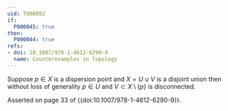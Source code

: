 ```yaml
---
uid: T000092
if:
  P000045: true
then:
  P000044: true
refs:
- doi: 10.1007/978-1-4612-6290-9
  name: Counterexamples in Topology
---
```


Suppose $p \in X$ is a dispersion point and $X = U \cup V$ is a disjoint union then without loss of generality $p \in U$ and $V \subset X \setminus \{p\}$ is disconnected.

Asserted on page 33 of {{doi:10.1007/978-1-4612-6290-9}}.
